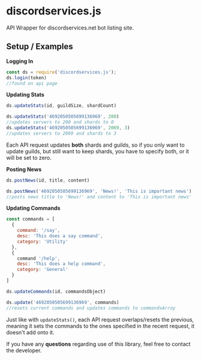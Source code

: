 # discordservices.js
API Wrapper for discordservices.net bot listing site.

## Setup / Examples
**Logging In**
```js
const ds = require('discordservices.js');
ds.login(token)
//found on api page
```
**Updating Stats**
```js
ds.updateStats(id, guildSize, shardCount)

ds.updateStats('4692050505699136969', 200)
//updates servers to 200 and shards to 0
ds.updateStats('4692050505699136969', 2069, 3)
//updates servers to 2069 and shards to 3
```
Each API request updates **both** shards and guilds, so if you only want to update guilds, but still want to keep shards, you have to specify both, or it will be set to zero.

**Posting News**
```js
ds.postNews(id, title, content)

ds.postNews('4692050505699136969', 'News!', 'This is important news')
//posts news title to 'News!' and content to 'This is important news'
```

**Updating Commands**
```js
const commands = [
  {
    command: '/say',
    desc: 'This does a say command',
    category: 'Utility'
  },
  {
    command '/help',
    desc: 'This does a help command',
    category: 'General'
  }
]

ds.updateCommands(id, commandsObject)

ds.update('4692050505699136969', commands)
//resets current commands and updates commands to commandsArray
```
Just like with `updateStats()`, each API request overlaps/resets the previous, meaning it sets the commands to the ones specified in the recent request, it doesn't add onto it.

If you have any **questions** regarding use of this library, feel free to contact the developer.
